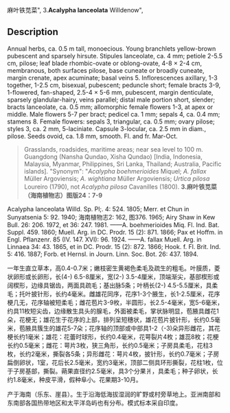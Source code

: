 麻叶铁苋菜",
3.**Acalypha lanceolata** Willdenow",

## Description
Annual herbs, ca. 0.5 m tall, monoecious. Young branchlets yellow-brown pubescent and sparsely hirsute. Stipules lanceolate, ca. 4 mm; petiole 2-5.5 cm, pilose; leaf blade rhombic-ovate or oblong-ovate, 4-8 × 2-4 cm, membranous, both surfaces pilose, base cuneate or broadly cuneate, margin crenate, apex acuminate; basal veins 5. Inflorescences axillary, 1-3 together, 1-2.5 cm, bisexual, pubescent; peduncle short; female bracts 3-9, 1-flowered, fan-shaped, 2.5-4 × 5-6 mm, pubescent, margin denticulate, sparsely glandular-hairy, veins parallel; distal male portion short, slender; bracts lanceolate, ca. 0.5 mm; allomorphic female flowers 1-3, at apex or middle. Male flowers 5-7 per bract; pedicel ca. 1 mm; sepals 4, ca. 0.4 mm; stamens 8. Female flowers: sepals 3, triangular, ca. 0.5 mm; ovary pilose; styles 3, ca. 2 mm, 5-laciniate. Capsule 3-locular, ca. 2.5 mm in diam., pilose. Seeds ovoid, ca. 1.8 mm, smooth. Fl. and fr. Mar-Oct.

> Grasslands, roadsides, maritime areas; near sea level to 100 m. Guangdong (Nansha Qundao, Xisha Qundao) [India, Indonesia, Malaysia, Myanmar, Philippines, Sri Lanka, Thailand; Australia, Pacific islands].
  "Synonym": "*Acalypha boehmerioides* Miquel; *A. fallax* Müller Argoviensis; *A. wightiana* Müller Argoviensis; *Urtica pilosa* Loureiro (1790), not *Acalypha pilosa* Cavanilles (1800).
**3.麻叶铁苋菜（海南植物志）图版24：7-9**

Acalypha lanceolata Willd. Sp. Pl;. 4: 524. 1805; Merr. et Chun in Sunyatsenia 5: 92. 1940; 海南植物志2: 162, 图376. 1965; Airy Shaw in Kew Bull. 26: 206. 1972, et 36: 247. 1981. ——A. boehmerioides Miq. Fl. Ind. Bat. Suppl. 459. 1860; Muell. Arg. in DC. Prodr. 15 (2): 871. 1866; Pax et Hoffm. in Engl. Pflanzenr. 85 (IV. 147. XVI): 96. 1924. ——A. fallax Muell. Arg. in Linnaea 34: 43. 1865, et in DC. Prodr. 15 (2): 872. 1866; Hook. f. Fl. Brit. Ind. 5: 416. 1887; Forb. et Hernsl. in Journ. Linn. Soc. Bot. 26: 437. 1894.

一年生直立草本，高0.4-0.7米；嫩枝密生黄褐色柔毛及疏生的粗毛。叶膜质，菱状卵形或长卵形，长(4-) 6.5-8厘米，宽(2-) 3.5-4厘米，顶端渐尖，基部楔形或阔楔形，边缘具锯齿，两面具疏毛；基出脉5条；叶柄长(2-) 4.5-5.5厘米，具柔毛；托叶披针形，长约4毫米。雌雄花同序，花序1-3个腋生，长1-2.5厘米，花序梗几无，花序轴被短柔毛；雌花苞片3-9枚，半圆形，长2.5-4毫米，宽5-6毫米，约具11枚短尖齿，边缘散生具头的腺毛，外面被柔毛，掌状脉明显，苞腋具雌花1朵，花梗无；雄花生于花序的上部，排列呈短穗状，雄花苞片披针形，长约0.5毫米，苞腋具簇生的雄花5-7朵；花序轴的顶部或中部具1-2（-3)朵异形雌花，其花梗长约1毫米；雄花：花蕾时球形，长约0.4毫米，花萼裂片4枚；雄蕊8枚；花梗长约0.5毫米；雌花：萼片3枚，狭三角形，长约0.5毫米；子房具柔毛，花柱3枚，长约2毫米，撕裂各5条；异形雌花：萼片4枚，披针形，长约0.7毫米；子房扁倒卵状，1室，花后长2.5毫米，宽约3毫米，顶部二侧具环形撕裂，花柱1枚，位于子房基部，撕裂。蒴果直径约2.5毫米，具3个分果爿，具柔毛；种子卵状，长约1.8毫米，种皮平滑，假种阜小。花果期3-10月。

产于海南（乐东、崖县）。生于沿海低海拔湿润的旷野或村旁草地上。亚洲南部和东南部各国热带地区和太平洋岛屿也有分布。模式标本采自印度。
